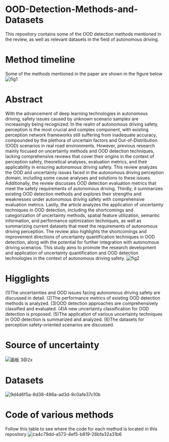 # OOD-Detection-Methods-and-Datasets
This repository contains some of the OOD detection methods mentioned in the review, as well as relevant datasets in the field of autonomous driving.
# Method timeline
Some of the methods mentioned in the paper are shown in the figure below
![fig1](https://github.com/user-attachments/assets/eca1c88d-3149-4cff-bede-fa34ac0914ff)
# Abstract
With the advancement of deep learning technologies in autonomous driving, safety issues caused by unknown scenario samples are increasingly being recognized. In the realm of autonomous driving safety, perception is the most crucial and complex component, with existing perception network frameworks still suffering from inadequate accuracy, compounded by the plethora of uncertain factors and Out-of-Distribution (OOD) scenarios in real road environments. However, previous research mainly focused on uncertainty methods and OOD detection techniques, lacking comprehensive reviews that cover their origins in the context of perception safety, theoretical analyses, evaluation metrics, and their applicability in ensuring autonomous driving safety. This review analyzes the OOD and uncertainty issues faced in the autonomous driving perception domain, including some cause analyses and solutions to these issues. Additionally, the review discusses OOD detection evaluation metrics that meet the safety requirements of autonomous driving. Thirdly, it summarizes existing OOD detection methods and explores their strengths and weaknesses under autonomous driving safety with comprehensive evaluation metrics. Lastly, the article analyzes the application of uncertainty techniques in OOD detection, including the shortcomings and categorization of uncertainty methods, spatial feature utilization, semantic information, and performance optimization techniques, as well as summarizing current datasets that meet the requirements of autonomous driving perception. The review also highlights the shortcomings and improvement directions of uncertainty quantification techniques in OOD detection, along with the potential for further integration with autonomous driving scenarios. This study aims to promote the research development and application of uncertainty quantification and OOD detection technologies in the context of autonomous driving safety.
![fig2](https://github.com/user-attachments/assets/59097a3b-8b14-4595-b617-342536e324fd)
# Higglights
(1)The uncertainties and OOD issues facing autonomous driving safety are discussed in detail.
(2)The performance metrics of existing OOD detection methods is analyzed.
(3)OOD detection approaches are comprehensively classified and evaluated.
(4)A new uncertainty classification for OOD detection is proposed.
(5)The application of various uncertainty techniques in OOD detection is summarized and analyzed.
(6)The datasets for perception safety-oriented scenarios are discussed.
# Source of uncertainty
![画板 3@2x](https://github.com/user-attachments/assets/d25f7a77-bcf9-4dea-b190-544c701b3d2a)

# Datasets
![9d4d6f5a-8d38-486a-ad3d-9c0afe37c10b](https://github.com/user-attachments/assets/c01fbb83-59d9-45fe-b26c-6286e7c3667c)
# Code of various methods
Follow this table to see where the code for each method is located in this repository
![ca4c79dd-a573-4ef5-b819-26bfa32a31b6](https://github.com/user-attachments/assets/1b3a8d87-5307-4aa0-987e-d482f7593ac7)
